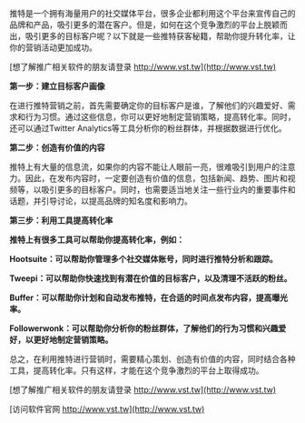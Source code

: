 推特是一个拥有海量用户的社交媒体平台，很多企业都利用这个平台来宣传自己的品牌和产品，吸引更多的潜在客户。但是，如何在这个竞争激烈的平台上脱颖而出，吸引更多的目标客户呢？以下就是一些推特获客秘籍，帮助你提升转化率，让你的营销活动更加成功。

[想了解推广相关软件的朋友请登录 http://www.vst.tw](http://www.vst.tw)

**第一步：建立目标客户画像**

在进行推特营销之前，首先需要确定你的目标客户是谁，了解他们的兴趣爱好、需求和行为习惯。通过这些信息，你可以更好地制定营销策略，提高转化率。同时，还可以通过Twitter Analytics等工具分析你的粉丝群体，并根据数据进行优化。

**第二步：创造有价值的内容**

推特上有大量的信息流，如果你的内容不能让人眼前一亮，很难吸引到用户的注意力。因此，在发布内容时，一定要创造有价值的信息，包括新闻、趋势、图片和视频等，以吸引更多的目标客户。同时，也需要适当地关注一些行业内的重要事件和话题，并引导讨论，以提高品牌的知名度和影响力。

**第三步：利用工具提高转化率**

**推特上有很多工具可以帮助你提高转化率，例如：**

**Hootsuite：可以帮助你管理多个社交媒体账号，同时进行推特分析和跟踪。**

**Tweepi：可以帮助你快速找到有潜在价值的目标客户，以及清理不活跃的粉丝。**

**Buffer：可以帮助你计划和自动发布推特，在合适的时间点发布内容，提高曝光率。**

**Followerwonk：可以帮助你分析你的粉丝群体，了解他们的行为习惯和兴趣爱好，以更好地制定营销策略。**

总之，在利用推特进行营销时，需要精心策划、创造有价值的内容，同时结合各种工具，提高转化率。只有这样，才能在这个竞争激烈的平台上取得成功。

[想了解推广相关软件的朋友请登录 http://www.vst.tw](http://www.vst.tw)


[访问软件官网 http://www.vst.tw](http://www.vst.tw)
